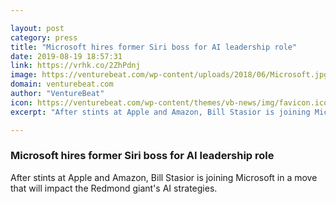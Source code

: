 ```yaml
---

layout: post
category: press
title: "Microsoft hires former Siri boss for AI leadership role"
date: 2019-08-19 18:57:31
link: https://vrhk.co/2ZhPdnj
image: https://venturebeat.com/wp-content/uploads/2018/06/Microsoft.jpg?w=1200&strip=all
domain: venturebeat.com
author: "VentureBeat"
icon: https://venturebeat.com/wp-content/themes/vb-news/img/favicon.ico
excerpt: "After stints at Apple and Amazon, Bill Stasior is joining Microsoft in a move that will impact the Redmond giant's AI strategies."

---
```


### Microsoft hires former Siri boss for AI leadership role

After stints at Apple and Amazon, Bill Stasior is joining Microsoft in a move that will impact the Redmond giant's AI strategies.